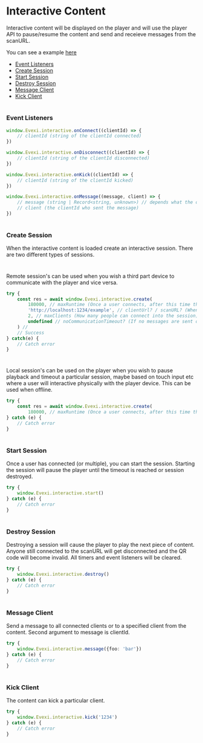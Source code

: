 # Interactive Content
Interactive content will be displayed on the player and will use the player API to pause/resume the content and send and receieve messages from the scanURL.

You can see a example [here](./src/index.ts)

* [Event Listeners](#L11)
* [Create Session](#L33)
* [Start Session](#L68)
* [Destroy Session](#L81)
* [Message Client](#L92)
* [Kick Client](#L105)

#

### Event Listeners
````typescript
window.Evexi.interactive.onConnect((clientId) => {
    // clientId (string of the clientId connected)
})

window.Evexi.interactive.onDisconnect((clientId) => {
    // clientId (string of the clientId disconnected)
})

window.Evexi.interactive.onKick((clientId) => {
    // clientId (string of the clientId kicked)
})

window.Evexi.interactive.onMessage((message, client) => {
    // message (string | Record<string, unknown>) // depends what the client sends
    // client (the clientId who sent the message)
})
````

#

### Create Session
When the interactive content is loaded create an interactive session. There are two different types of sessions.

#

Remote session's can be used when you wish a third part device to communicate with the player and vice versa.
````typescript
try {
    const res = await window.Evexi.interactive.create(
        180000, // maxRuntime (Once a user connects, after this time the content will timeout regardless of any noCommunicationTimeout set) (Once this timeout is reached the player will destroy the item and player will play the next asset)
        'http://localhost:1234/example', // clientUrl? / scanURL? (When user scans QR code this is the URL they will be taken too)
        2, // maxClients (How many people can connect into the session)
        undefined // noCommunicationTimeout? (If no messages are sent or received after how long time timeout the session) (When reached the player will destroy the item and player will play the next asset)
    ) // 
    // Success 
} catch(e) {
    // Catch error
}
````

#

Local session's can be used on the player when you wish to pause playback and timeout a particular session, maybe based on touch input etc where a user will interactive physically with the player device. This can be used when offline.
````typescript
try {
    const res = await window.Evexi.interactive.create(
        180000, // maxRuntime (Once a user connects, after this time the content will timeout) (Once this timeout is reached the player will destroy the item and player will play the next asset)
} catch (e) {
    // Catch error
}
````

#

### Start Session
Once a user has connected (or multiple), you can start the session. Starting the session will pause the player until the timeout is reached or session destroyed.
````typescript
try {
    window.Evexi.interactive.start()
} catch (e) {
    // Catch error
}
````

#

### Destroy Session
Destroying a session will cause the player to play the next piece of content. Anyone still connected to the scanURL will get disconnected and the QR code will become invalid. All timers and event listeners will be cleared.
````typescript
try {
    window.Evexi.interactive.destroy()
} catch (e) {
    // Catch error
}
````

#

### Message Client
Send a message to all connected clients or to a specified client from the content. Second argument to message is clientId.
````typescript
try {
    window.Evexi.interactive.message({foo: 'bar'})
} catch (e) {
    // Catch error
}
````

#

### Kick Client
The content can kick a particular client.
````typescript
try {
    window.Evexi.interactive.kick('1234')
} catch (e) {
    // Catch error
}
````